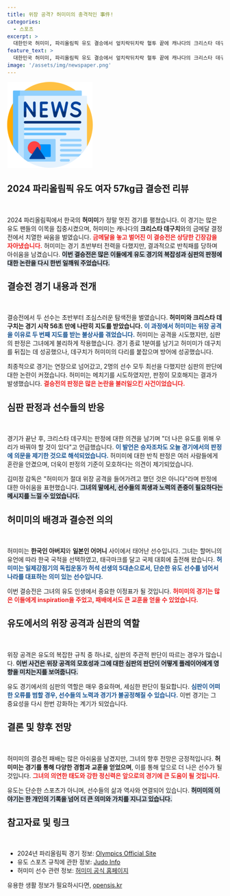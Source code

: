 ```yaml
---
title: 위장 공격? 허미미의 충격적인 事件!
categories:
  - 스포츠
excerpt: >
  대한민국 허미미, 파리올림픽 유도 결승에서 엎치락뒤치락 혈투 끝에 캐나다의 크리스타 데구치에게 아쉬운 반칙패. 위장 공격 판정에 의문 제기하며 유도의 미래에 대한 고찰 전해.
feature_text: >
  대한민국 허미미, 파리올림픽 유도 결승에서 엎치락뒤치락 혈투 끝에 캐나다의 크리스타 데구치에게 아쉬운 반칙패. 위장 공격 판정에 의문 제기하며 유도의 미래에 대한 고찰 전해.
image: '/assets/img/newspaper.png'
---
```


<p><img src="/assets/img/newspaper.png" alt="kimp 속보" /></p>

<h2 data-ke-size="size26">2024 파리올림픽 유도 여자 57kg급 결승전 리뷰</h2>

<p data-ke-size="size16">&nbsp;</p>

<p>2024 파리올림픽에서 한국의 <b>허미미</b>가 정말 멋진 경기를 펼쳤습니다. 이 경기는 많은 유도 팬들의 이목을 집중시켰으며, 허미미는 캐나다의 <b>크리스타 데구치</b>와의 금메달 결정전에서 치열한 싸움을 벌였습니다. <b><span style="color: #ee2323;">금메달을 놓고 벌어진 이 결승전은 상당한 긴장감을 자아냈습니다.</span></b> 허미미는 경기 초반부터 전력을 다했지만, 결과적으로 반칙패를 당하며 아쉬움을 남겼습니다. <b><span style="background-color: #21538527;">이번 결승전은 많은 이들에게 유도 경기의 복잡성과 심판의 판정에 대한 논란을 다시 한번 일깨워 주었습니다.</span></b></p>

<h2 data-ke-size="size26">결승전 경기 내용과 전개</h2>

<p data-ke-size="size16">&nbsp;</p>

<p>결승전에서 두 선수는 초반부터 조심스러운 탐색전을 벌였습니다. <b>허미미와 크리스타 데구치는 경기 시작 56초 만에 나란히 지도를 받았습니다.</b> <b><span style="color: #1a5490;">이 과정에서 허미미는 위장 공격을 이유로 두 번째 지도를 받는 불상사를 겪었습니다.</span></b> 허미미는 공격을 시도했지만, 심판의 판정은 그녀에게 불리하게 작용했습니다. 경기 종료 1분여를 남기고 허미미가 데구치를 뒤집는 데 성공했으나, 데구치가 허미미의 다리를 붙잡으며 방어에 성공했습니다.</p>

<p>최종적으로 경기는 연장으로 넘어갔고, 2명의 선수 모두 최선을 다했지만 심판의 판단에 대한 논란이 커졌습니다. 허미미는 메치기를 시도하였지만, 판정이 모호해지는 결과가 발생했습니다. <b><span style="color: #ee2323;">결승전의 판정은 많은 논란을 불러일으킨 사건이었습니다.</span></b> </p>

<h2 data-ke-size="size26">심판 판정과 선수들의 반응</h2>

<p data-ke-size="size16">&nbsp;</p>

<p>경기가 끝난 후, 크리스타 데구치는 판정에 대한 의견을 남기며 "더 나은 유도를 위해 우리가 바꿔야 할 것이 있다"고 언급했습니다. <b><span style="color: #1a5490;">이 발언은 승자조차도 오늘 경기에서의 판정에 의문을 제기한 것으로 해석되었습니다.</span></b> 허미미에 대한 반칙 판정은 여러 사람들에게 혼란을 안겼으며, 더욱이 판정의 기준이 모호하다는 의견이 제기되었습니다.</p>

<p>김미정 감독은 "허미미가 절대 위장 공격을 들어가려고 했던 것은 아니다"라며 판정에 대한 아쉬움을 표현했습니다. <b><span style="background-color: #21538527;">그녀의 말에서, 선수들의 희생과 노력의 존중이 필요하다는 메시지를 느낄 수 있었습니다.</span></b></p>

<h2 data-ke-size="size26">허미미의 배경과 결승전 의의</h2>

<p data-ke-size="size16">&nbsp;</p>

<p>허미미는 <b>한국인 아버지</b>와 <b>일본인 어머니</b> 사이에서 태어난 선수입니다. 그녀는 할머니의 유언에 따라 한국 국적을 선택하였고, 태극마크를 달고 국제 대회에 출전해 왔습니다. <b><span style="color: #1a5490;">허미미는 일제강점기의 독립운동가 허석 선생의 5대손으로서, 단순한 유도 선수를 넘어서 나라를 대표하는 의미 있는 선수입니다.</span></b></p>

<p>이번 결승전은 그녀의 유도 인생에서 중요한 이정표가 될 것입니다. <b><span style="color: #ee2323;">허미미의 경기는 많은 이들에게 inspiration을 주었고, 패배에서도 큰 교훈을 얻을 수 있었습니다.</span></b></p>

<h2 data-ke-size="size26">유도에서의 위장 공격과 심판의 역할</h2>

<p data-ke-size="size16">&nbsp;</p>

<p>위장 공격은 유도의 복잡한 규칙 중 하나로, 심판의 주관적 판단이 따르는 경우가 많습니다. <b><span style="background-color: #21538527;">이번 사건은 위장 공격의 모호성과 그에 대한 심판의 판단이 어떻게 플레이어에게 영향을 미치는지를 보여줍니다.</span></b> </p>

<p>유도 경기에서의 심판의 역할은 매우 중요하며, 세심한 판단이 필요합니다. <b><span style="color: #1a5490;">심판이 어떠한 오류를 범할 경우, 선수들의 노력과 경기가 불공정해질 수 있습니다.</span></b> 이번 경기는 그 중요성을 다시 한번 강화하는 계기가 되었습니다.</p>

<h2 data-ke-size="size26">결론 및 향후 전망</h2>

<p data-ke-size="size16">&nbsp;</p>

<p>허미미의 결승전 패배는 많은 아쉬움을 남겼지만, 그녀의 향후 전망은 긍정적입니다. <b>허미미는 경기를 통해 다양한 경험과 교훈을 얻었으며</b>, 이를 통해 앞으로 더 나은 선수가 될 것입니다. <b><span style="color: #ee2323;">그녀의 의연한 태도와 강한 정신력은 앞으로의 경기에 큰 도움이 될 것입니다.</span></b> </p>

<p>유도는 단순한 스포츠가 아니며, 선수들의 삶과 역사와 연결되어 있습니다. <b><span style="background-color: #21538527;">허미미의 이야기는 한 개인의 기록을 넘어 더 큰 의미와 가치를 지니고 있습니다.</span></b></p>

<h2 data-ke-size="size26">참고자료 및 링크</h2>

<p data-ke-size="size16">&nbsp;</p>

<ul>
    <li>2024년 파리올림픽 경기 정보: <a href="https://www.olympic.org/paris-2024">Olympics Official Site</a></li>
    <li>유도 스포츠 규칙에 관한 정보: <a href="https://www.judoinfo.com/rules">Judo Info</a></li>
    <li>허미미 선수 관련 정보: <a href="https://www.hurimimi.com">허미미 공식 홈페이지</a></li>
</ul>

<p data-ke-size="size16"></p>
유용한 생활 정보가 필요하시다면, <a href="https://opensis.kr" rel="dofollow">opensis.kr</a>


